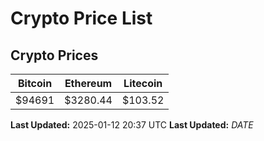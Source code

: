 # Crypto Price List

## Crypto Prices
| Bitcoin | Ethereum | Litecoin |
| ------- | -------- | -------- |
| $94691 | $3280.44 | $103.52 |
**Last Updated:** 2025-01-12 20:37 UTC
**Last Updated:** $DATE$
